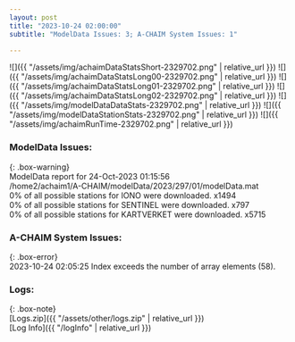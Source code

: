 ```yaml
---
layout: post
title: "2023-10-24 02:00:00"
subtitle: "ModelData Issues: 3; A-CHAIM System Issues: 1"

---
```


![]({{ "/assets/img/achaimDataStatsShort-2329702.png" | relative_url }})
![]({{ "/assets/img/achaimDataStatsLong00-2329702.png" | relative_url }})
![]({{ "/assets/img/achaimDataStatsLong01-2329702.png" | relative_url }})
![]({{ "/assets/img/achaimDataStatsLong02-2329702.png" | relative_url }})
![]({{ "/assets/img/modelDataDataStats-2329702.png" | relative_url }})
![]({{ "/assets/img/modelDataStationStats-2329702.png" | relative_url }})
![]({{ "/assets/img/achaimRunTime-2329702.png" | relative_url }})


### ModelData Issues:  
  
{: .box-warning}  
 ModelData report for 24-Oct-2023 01:15:56   
 /home2/achaim1/A-CHAIM/modelData/2023/297/01/modelData.mat   
 0% of all possible stations for IONO were downloaded. x1494   
 0% of all possible stations for SENTINEL were downloaded. x797   
 0% of all possible stations for KARTVERKET were downloaded. x5715   
  
### A-CHAIM System Issues:  
  
{: .box-error}  
2023-10-24 02:05:25 Index exceeds the number of array elements (58).  

### Logs:  
  
{: .box-note}  
[Logs.zip]({{ "/assets/other/logs.zip" | relative_url }})  
[Log Info]({{ "/logInfo" | relative_url }})  
